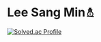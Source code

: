 # Lee Sang Min⛄︎
[![Solved.ac Profile](http://mazassumnida.wtf/api/v2/generate_badge?boj=daum0604)](https://solved.ac/백준아이디/)
